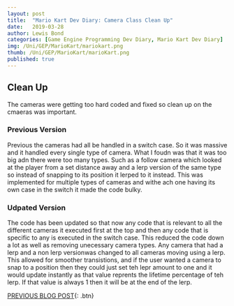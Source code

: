 ```yaml
---
layout: post
title:  "Mario Kart Dev Diary: Camera Class Clean Up"
date:   2019-03-28
author: Lewis Bond
categories: [Game Engine Programming Dev Diary, Mario Kart Dev Diary]
img: /Uni/GEP/MarioKart/mariokart.png
thumb: /Uni/GEP/MarioKart/marioKart.png
published: true
---
```

<!--more-->

## Clean Up

The cameras were getting too hard coded and fixed so clean up on the cmaeras was important. 

### Previous Version

Previous the cameras had all be handled in a switch case. So it was massive and it handled every single type of camera. What I foudn was that it was too big adn there were too many types. Such as a follow camera which looked at the player from a set distance away and a lerp version of the same type so instead of snapping to its position it lerped to it instead. This was implemented for multiple types of cameras and withe ach one having its own case in the switch it made the code bulky.

### Udpated Version

The code has been  updated so that now any code that is relevant to all the different cameras it executed first at the top and then any code that is specific to any is executed in the switch case. This reduced the code down a lot as well as removing unecessary camera types. Any camera that had a lerp and a non lerp versionwas changed to all cameras moving using a lerp. This allowed for smoother transistions, and if the user wanted a camera to snap to a position then they could just set teh lepr amount to one and it would update instantly as that value reprents the lifetime percentage of teh lerp. If that value is always 1 then it will be at the end of the lerp.



[PREVIOUS BLOG POST](https://lbondi7.github.io/game%20engine%20programming%20dev%20diary/mario%20kart%20dev%20diary/gep-mariokart-9){: .btn}
